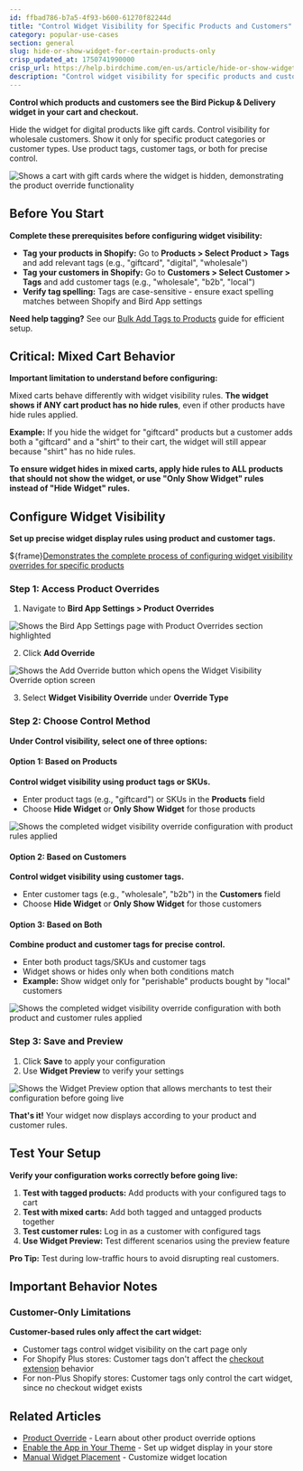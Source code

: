 ```yaml
---
id: ffbad786-b7a5-4f93-b600-61270f82244d
title: "Control Widget Visibility for Specific Products and Customers"
category: popular-use-cases
section: general
slug: hide-or-show-widget-for-certain-products-only
crisp_updated_at: 1750741990000
crisp_url: https://help.birdchime.com/en-us/article/hide-or-show-widget-for-certain-products-only-14nf3pv/
description: "Control widget visibility for specific products and customers using product overrides"
---
```


**Control which products and customers see the Bird Pickup & Delivery widget in your cart and checkout.**

Hide the widget for digital products like gift cards. Control visibility for wholesale customers. Show it only for specific product categories or customer types. Use product tags, customer tags, or both for precise control.

![Shows a cart with gift cards where the widget is hidden, demonstrating the product override functionality](https://storage.crisp.chat/users/helpdesk/website/ca826b447482b000/giftcardhide_1xarlpy.png)

## Before You Start

**Complete these prerequisites before configuring widget visibility:**

- **Tag your products in Shopify:** Go to **Products > Select Product > Tags** and add relevant tags (e.g., "giftcard", "digital", "wholesale")
- **Tag your customers in Shopify:** Go to **Customers > Select Customer > Tags** and add customer tags (e.g., "wholesale", "b2b", "local")
- **Verify tag spelling:** Tags are case-sensitive - ensure exact spelling matches between Shopify and Bird App settings

**Need help tagging?** See our [Bulk Add Tags to Products](https://help.birdchime.com/en-us/article/bulk-add-tags-to-products-12xc905/) guide for efficient setup.

## Critical: Mixed Cart Behavior

**Important limitation to understand before configuring:**

Mixed carts behave differently with widget visibility rules. **The widget shows if ANY cart product has no hide rules**, even if other products have hide rules applied.

**Example:** If you hide the widget for "giftcard" products but a customer adds both a "giftcard" and a "shirt" to their cart, the widget will still appear because "shirt" has no hide rules.

**To ensure widget hides in mixed carts, apply hide rules to ALL products that should not show the widget, or use "Only Show Widget" rules instead of "Hide Widget" rules.**

## Configure Widget Visibility

**Set up precise widget display rules using product and customer tags.**

${frame}[Demonstrates the complete process of configuring widget visibility overrides for specific products](https://www.youtube.com/embed/OdQ7x68-iww)

### Step 1: Access Product Overrides

1. Navigate to **Bird App Settings > Product Overrides**

![Shows the Bird App Settings page with Product Overrides section highlighted](https://storage.crisp.chat/users/helpdesk/website/ca826b447482b000/screenshot-2025-01-05-at-21459_128kql0.png)

2. Click **Add Override**

![Shows the Add Override button which opens the Widget Visibility Override option screen](https://storage.crisp.chat/users/helpdesk/website/ca826b447482b000/screenshot-2025-01-21-172731_gdkhvy.png)

3. Select **Widget Visibility Override** under **Override Type**

### Step 2: Choose Control Method

**Under Control visibility, select one of three options:**

#### Option 1: Based on Products
**Control widget visibility using product tags or SKUs.**

- Enter product tags (e.g., "giftcard") or SKUs in the **Products** field
- Choose **Hide Widget** or **Only Show Widget** for those products

![Shows the completed widget visibility override configuration with product rules applied](https://storage.crisp.chat/users/helpdesk/website/ca826b447482b000/visibility-override-last-image_9ogm17.png)

#### Option 2: Based on Customers  
**Control widget visibility using customer tags.**

- Enter customer tags (e.g., "wholesale", "b2b") in the **Customers** field
- Choose **Hide Widget** or **Only Show Widget** for those customers

#### Option 3: Based on Both
**Combine product and customer tags for precise control.**

- Enter both product tags/SKUs and customer tags
- Widget shows or hides only when both conditions match
- **Example:** Show widget only for "perishable" products bought by "local" customers

![Shows the completed widget visibility override configuration with both product and customer rules applied](https://storage.crisp.chat/users/helpdesk/website/-/c/a/8/2/ca826b447482b000/screenshot-2025-07-04-at-51818_44n7d9.png)

### Step 3: Save and Preview

1. Click **Save** to apply your configuration
2. Use **Widget Preview** to verify your settings

![Shows the Widget Preview option that allows merchants to test their configuration before going live](https://storage.crisp.chat/users/helpdesk/website/-/c/a/8/2/ca826b447482b000/screenshot-2025-06-04-at-11365_1foxsqn.png)

**That's it!** Your widget now displays according to your product and customer rules.

## Test Your Setup

**Verify your configuration works correctly before going live:**

1. **Test with tagged products:** Add products with your configured tags to cart
2. **Test with mixed carts:** Add both tagged and untagged products together
3. **Test customer rules:** Log in as a customer with configured tags
4. **Use Widget Preview:** Test different scenarios using the preview feature

**Pro Tip:** Test during low-traffic hours to avoid disrupting real customers.

## Important Behavior Notes

### Customer-Only Limitations

**Customer-based rules only affect the cart widget:**

- Customer tags control widget visibility on the cart page only
- For Shopify Plus stores: Customer tags don't affect the [checkout extension](https://help.birdchime.com/en-us/article/shopify-plus-checkout-integration-1q0psg2/) behavior
- For non-Plus Shopify stores: Customer tags only control the cart widget, since no checkout widget exists

## Related Articles

- [Product Override](https://help.birdchime.com/en-us/article/product-override-g2yfl9/) - Learn about other product override options
- [Enable the App in Your Theme](https://help.birdchime.com/en-us/article/how-to-enable-bird-pickup-and-delivery-date-widget-in-your-shopify-theme-450cbp/) - Set up widget display in your store
- [Manual Widget Placement](https://help.birdchime.com/en-us/article/manual-widget-placement-1iq0zmb/) - Customize widget location
